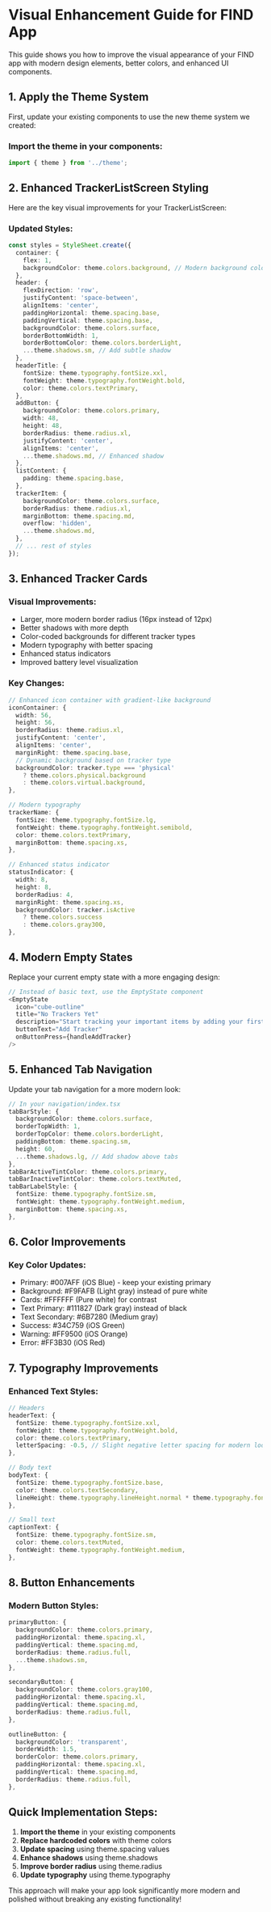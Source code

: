 # Visual Enhancement Guide for FIND App

This guide shows you how to improve the visual appearance of your FIND app with modern design elements, better colors, and enhanced UI components.

## 1. Apply the Theme System

First, update your existing components to use the new theme system we created:

### Import the theme in your components:
```typescript
import { theme } from '../theme';
```

## 2. Enhanced TrackerListScreen Styling

Here are the key visual improvements for your TrackerListScreen:

### Updated Styles:
```typescript
const styles = StyleSheet.create({
  container: {
    flex: 1,
    backgroundColor: theme.colors.background, // Modern background color
  },
  header: {
    flexDirection: 'row',
    justifyContent: 'space-between',
    alignItems: 'center',
    paddingHorizontal: theme.spacing.base,
    paddingVertical: theme.spacing.base,
    backgroundColor: theme.colors.surface,
    borderBottomWidth: 1,
    borderBottomColor: theme.colors.borderLight,
    ...theme.shadows.sm, // Add subtle shadow
  },
  headerTitle: {
    fontSize: theme.typography.fontSize.xxl,
    fontWeight: theme.typography.fontWeight.bold,
    color: theme.colors.textPrimary,
  },
  addButton: {
    backgroundColor: theme.colors.primary,
    width: 48,
    height: 48,
    borderRadius: theme.radius.xl,
    justifyContent: 'center',
    alignItems: 'center',
    ...theme.shadows.md, // Enhanced shadow
  },
  listContent: {
    padding: theme.spacing.base,
  },
  trackerItem: {
    backgroundColor: theme.colors.surface,
    borderRadius: theme.radius.xl,
    marginBottom: theme.spacing.md,
    overflow: 'hidden',
    ...theme.shadows.md,
  },
  // ... rest of styles
});
```

## 3. Enhanced Tracker Cards

### Visual Improvements:
- Larger, more modern border radius (16px instead of 12px)
- Better shadows with more depth
- Color-coded backgrounds for different tracker types
- Modern typography with better spacing
- Enhanced status indicators
- Improved battery level visualization

### Key Changes:
```typescript
// Enhanced icon container with gradient-like background
iconContainer: {
  width: 56,
  height: 56,
  borderRadius: theme.radius.xl,
  justifyContent: 'center',
  alignItems: 'center',
  marginRight: theme.spacing.base,
  // Dynamic background based on tracker type
  backgroundColor: tracker.type === 'physical' 
    ? theme.colors.physical.background 
    : theme.colors.virtual.background,
},

// Modern typography
trackerName: {
  fontSize: theme.typography.fontSize.lg,
  fontWeight: theme.typography.fontWeight.semibold,
  color: theme.colors.textPrimary,
  marginBottom: theme.spacing.xs,
},

// Enhanced status indicator
statusIndicator: {
  width: 8,
  height: 8,
  borderRadius: 4,
  marginRight: theme.spacing.xs,
  backgroundColor: tracker.isActive 
    ? theme.colors.success 
    : theme.colors.gray300,
},
```

## 4. Modern Empty States

Replace your current empty state with a more engaging design:

```typescript
// Instead of basic text, use the EmptyState component
<EmptyState
  icon="cube-outline"
  title="No Trackers Yet"
  description="Start tracking your important items by adding your first tracker."
  buttonText="Add Tracker"
  onButtonPress={handleAddTracker}
/>
```

## 5. Enhanced Tab Navigation

Update your tab navigation for a more modern look:

```typescript
// In your navigation/index.tsx
tabBarStyle: {
  backgroundColor: theme.colors.surface,
  borderTopWidth: 1,
  borderTopColor: theme.colors.borderLight,
  paddingBottom: theme.spacing.sm,
  height: 60,
  ...theme.shadows.lg, // Add shadow above tabs
},
tabBarActiveTintColor: theme.colors.primary,
tabBarInactiveTintColor: theme.colors.textMuted,
tabBarLabelStyle: {
  fontSize: theme.typography.fontSize.sm,
  fontWeight: theme.typography.fontWeight.medium,
  marginBottom: theme.spacing.xs,
},
```

## 6. Color Improvements

### Key Color Updates:
- Primary: #007AFF (iOS Blue) - keep your existing primary
- Background: #F9FAFB (Light gray) instead of pure white
- Cards: #FFFFFF (Pure white) for contrast
- Text Primary: #111827 (Dark gray) instead of black
- Text Secondary: #6B7280 (Medium gray)
- Success: #34C759 (iOS Green)
- Warning: #FF9500 (iOS Orange)
- Error: #FF3B30 (iOS Red)

## 7. Typography Improvements

### Enhanced Text Styles:
```typescript
// Headers
headerText: {
  fontSize: theme.typography.fontSize.xxl,
  fontWeight: theme.typography.fontWeight.bold,
  color: theme.colors.textPrimary,
  letterSpacing: -0.5, // Slight negative letter spacing for modern look
},

// Body text
bodyText: {
  fontSize: theme.typography.fontSize.base,
  color: theme.colors.textSecondary,
  lineHeight: theme.typography.lineHeight.normal * theme.typography.fontSize.base,
},

// Small text
captionText: {
  fontSize: theme.typography.fontSize.sm,
  color: theme.colors.textMuted,
  fontWeight: theme.typography.fontWeight.medium,
},
```

## 8. Button Enhancements

### Modern Button Styles:
```typescript
primaryButton: {
  backgroundColor: theme.colors.primary,
  paddingHorizontal: theme.spacing.xl,
  paddingVertical: theme.spacing.md,
  borderRadius: theme.radius.full,
  ...theme.shadows.sm,
},

secondaryButton: {
  backgroundColor: theme.colors.gray100,
  paddingHorizontal: theme.spacing.xl,
  paddingVertical: theme.spacing.md,
  borderRadius: theme.radius.full,
},

outlineButton: {
  backgroundColor: 'transparent',
  borderWidth: 1.5,
  borderColor: theme.colors.primary,
  paddingHorizontal: theme.spacing.xl,
  paddingVertical: theme.spacing.md,
  borderRadius: theme.radius.full,
},
```

## Quick Implementation Steps:

1. **Import the theme** in your existing components
2. **Replace hardcoded colors** with theme colors
3. **Update spacing** using theme.spacing values
4. **Enhance shadows** using theme.shadows
5. **Improve border radius** using theme.radius
6. **Update typography** using theme.typography

This approach will make your app look significantly more modern and polished without breaking any existing functionality!
